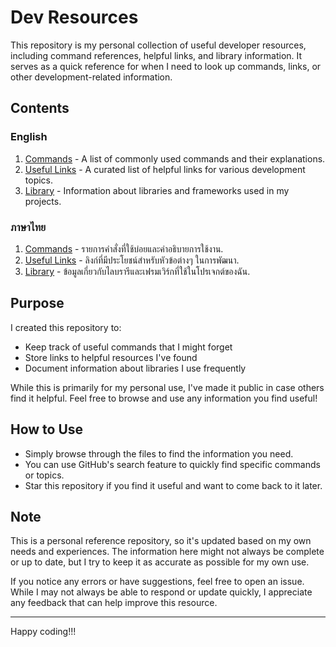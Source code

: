 # Dev Resources

This repository is my personal collection of useful developer resources, including command references, helpful links, and library information. It serves as a quick reference for when I need to look up commands, links, or other development-related information.

## Contents

### English
1. [Commands](./en/commands.md) - A list of commonly used commands and their explanations.
2. [Useful Links](./en/useful-links.md) - A curated list of helpful links for various development topics.
3. [Library](./en/library.md) - Information about libraries and frameworks used in my projects.

### ภาษาไทย
1. [Commands](./th/commands.md) - รายการคำสั่งที่ใช้บ่อยและคำอธิบายการใช้งาน.
2. [Useful Links](./th/useful-links.md) - ลิงก์ที่มีประโยชน์สำหรับหัวข้อต่างๆ ในการพัฒนา.
3. [Library](./th/library.md) - ข้อมูลเกี่ยวกับไลบรารีและเฟรมเวิร์กที่ใช้ในโปรเจกต์ของฉัน.

## Purpose

I created this repository to:
- Keep track of useful commands that I might forget
- Store links to helpful resources I've found
- Document information about libraries I use frequently

While this is primarily for my personal use, I've made it public in case others find it helpful. Feel free to browse and use any information you find useful!

## How to Use

- Simply browse through the files to find the information you need.
- You can use GitHub's search feature to quickly find specific commands or topics.
- Star this repository if you find it useful and want to come back to it later.

## Note

This is a personal reference repository, so it's updated based on my own needs and experiences. The information here might not always be complete or up to date, but I try to keep it as accurate as possible for my own use.

If you notice any errors or have suggestions, feel free to open an issue. While I may not always be able to respond or update quickly, I appreciate any feedback that can help improve this resource.

---

Happy coding!!!
